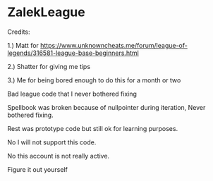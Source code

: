 # ZalekLeague

Credits:

1.) Matt for https://www.unknowncheats.me/forum/league-of-legends/316581-league-base-beginners.html

2.) Shatter for giving me tips

3.) Me for being bored enough to do this for a month or two

Bad league code that I never bothered fixing

Spellbook was broken because of nullpointer during iteration, Never bothered fixing. 

Rest was prototype code but still ok for learning purposes.

No I will not support this code.

No this account is not really active.

Figure it out yourself
